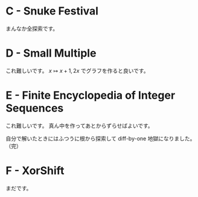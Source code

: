 # C - Snuke Festival

まんなか全探索です。

# D - Small Multiple

これ難しいです。
$x \mapsto x + 1, 2 x$ でグラフを作ると良いです。

# E - Finite Encyclopedia of Integer Sequences

これ難しいです。
真ん中を作ってあとからずらせばよいです。

自分で解いたときにはふつうに根から探索して diff-by-one 地獄になりました。（完）

# F - XorShift

まだです。
